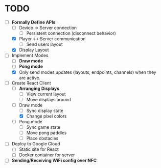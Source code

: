 # TODO

- [ ] **Formally Define APIs**
  - [ ] Device -> Server connection
    - [ ] Persistent connection (disconnect behavior)
  - [x] Player <-> Server communication
    - [ ] Send users layout
  - [x] Display Layout
- [ ] Implement Modes
  - [ ] **Draw mode**
  - [ ] **Pong mode**
  - [x] Only send modes updates (layouts, endpoints, channels) when
        they are active.
- [ ] Create React Client
  - [ ] **Arranging Displays**
    - [ ] View current layout
    - [ ] Move displays around
  - [ ] Draw mode
    - [ ] Sync display state
    - [x] Change pixel colors
  - [ ] Pong mode
    - [ ] Sync game state
    - [ ] Move pong paddles
    - [ ] Place obstacles
- [ ] Deploy to Google Cloud
  - [ ] Static site for React
  - [ ] Docker container for server
- [ ] **Sending/Receiving WiFi config over NFC**
